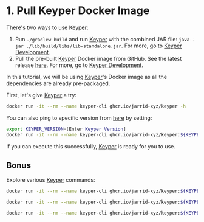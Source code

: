 # 1. Pull Keyper Docker Image

There's two ways to use [Keyper](https://jarrid.xyz/keyper):

1. Run `./gradlew build` and run [Keyper](https://jarrid.xyz/keyper) with the combined JAR file: `java -jar ./lib/build/libs/lib-standalone.jar`. For more, go to [Keyper Development](https://jarrid.xyz/keyper/development/#jar).
2. Pull the pre-built [Keyper](https://jarrid.xyz/keyper) Docker image from GitHub. See the latest release [here](https://github.com/jarrid-xyz/keyper/pkgs/container/keyper). For more, go to [Keyper Development](https://jarrid.xyz/keyper/development/#docker).

In this tutorial, we will be using [Keyper](https://jarrid.xyz/keyper)'s Docker image as all the dependencies are already pre-packaged.

First, let's give [Keyper](https://jarrid.xyz/keyper) a try:

```sh {"id":"01J4HY3SJ31Y4KR0WANGJWPN6Y"}
docker run -it --rm --name keyper-cli ghcr.io/jarrid-xyz/keyper -h
```

You can also ping to specific version from [here](https://github.com/jarrid-xyz/keyper/pkgs/container/keyper) by setting:

```bash {"id":"01J4HYM947A89T60MBYH9F3FSY"}
export KEYPER_VERSION=[Enter Keyper Version]
docker run -it --rm --name keyper-cli ghcr.io/jarrid-xyz/keyper:${KEYPER_VERSION} -h
```

If you can execute this successfully, [Keyper](https://jarrid.xyz/keyper) is ready for you to use.

## Bonus

Explore various [Keyper](https://jarrid.xyz/keyper) commands:

```bash {"id":"01J4HYQ4ZT0ETJHSRQT166EJEX"}
docker run -it --rm --name keyper-cli ghcr.io/jarrid-xyz/keyper:${KEYPER_VERSION} resource -h
```

```bash {"id":"01J4HYQD9WCFGECVHGCK4A4Q91"}
docker run -it --rm --name keyper-cli ghcr.io/jarrid-xyz/keyper:${KEYPER_VERSION} deploy -h
```

```bash {"id":"01J4HYVM8E6RF3MGJYWKVBCCYX"}
docker run -it --rm --name keyper-cli ghcr.io/jarrid-xyz/keyper:${KEYPER_VERSION} data -h
```
